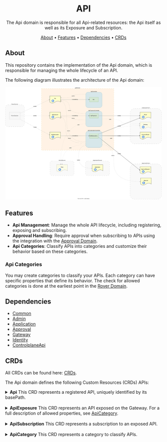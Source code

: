<!--
SPDX-FileCopyrightText: 2025 Deutsche Telekom AG

SPDX-License-Identifier: CC0-1.0    
-->

<p align="center">
  <h1 align="center">API</h1>
</p>

<p align="center">
  The Api domain is responsible for all Api-related resources: the Api itself as well as its Exposure and Subscription.
</p>

<p align="center">
  <a href="#about"> About</a> •
  <a href="#features"> Features</a> •
  <a href="#dependencies">Dependencies</a> •
  <a href="#crds">CRDs</a>
</p>

## About
This repository contains the implementation of the Api domain, which is responsible for managing the whole lifecycle of an API. 

The following diagram illustrates the architecture of the Api domain:
<div align="center">
    <img src="docs/img/api_overview.drawio.svg" />
</div>

## Features

- **Api Management**: Manage the whole API lifecycle, including registering, exposing and subscribing.
- **Approval Handling**: Require approval when subscribing to APIs using the integration with the [Approval Domain](../approval).
- **Api Categories**: Classify APIs into categories and customize their behavior based on these categories.

### Api Categories

You may create categories to classify your APIs. Each category can have specific properties that define its behavior.
The check for allowed categories is done at the earliest point in the [Rover Domain](../rover).

## Dependencies
- [Common](../common)
- [Admin](../admin)
- [Application](../application)
- [Approval](../approval)
- [Gateway](../gateway)
- [Identity](../identity)
- [ControlplaneApi](../cpapi)

## CRDs
All CRDs can be found here: [CRDs](./config/crd/bases/).
<p>The Api domain defines the following Custom Resources (CRDs) APIs:</p>

<details>
<summary>
<strong>Api</strong>
This CRD represents a registered API, uniquely identified by its basePath.
</summary>  
Example resource of kind Api:

```yaml
apiVersion: api.cp.ei.telekom.de/v1
kind: Api
metadata:
  labels:
    cp.ei.telekom.de/environment: default
  name: group-team-api-v1
  namespace: zone-namespace
spec:
  basePath: /group/team/api/v1
  category: other
  name: group-team-api-v1
  version: 1.0.0
  xVendor: false
```
</details>
<br />

<details>
<summary>
<strong>ApiExposure</strong>
This CRD represents an API exposed on the Gateway. 
For a full description of allowed properties, see <a href="./api/v1/apicategory_types.go#L16">ApiCategory</a>.
</summary>  
Example resource of kind ApiExposure:

```yaml
apiVersion: api.cp.ei.telekom.de/v1
kind: ApiExposure
metadata:
  labels:
    cp.ei.telekom.de/application: applicationName
    cp.ei.telekom.de/basepath: group-team-api-v1
    cp.ei.telekom.de/environment: env
    cp.ei.telekom.de/zone: zoneName
  name: applicationName--group-team-api-v1
  namespace: env--group--team
spec:
  apiBasePath: /group/team/api/v1
  approval: Simple
  upstreams:
    - url: https://my-upstream-url
      weight: 100
  visibility: World
  zone:
    name: zoneName
    namespace: env
```

</details>
<br />

<details>
<summary>
<strong>ApiSubscription</strong>
This CRD represents a subscription to an exposed API.
</summary>
Example resource of kind ApiSubscription: 

```yaml
apiVersion: api.cp.ei.telekom.de/v1
kind: ApiSubscription
metadata:
  labels:
    cp.ei.telekom.de/application: subscribing-application
    cp.ei.telekom.de/basepath: group-team-api-v1
    cp.ei.telekom.de/environment: env
    cp.ei.telekom.de/zone: zoneName
  name: subscribing-application--group-team-api-v1
  namespace: env--group--team
spec:
  apiBasePath: /group/team/api/v1
  requestor:
    application:
      name: subscribing-application
      namespace: env--group--team
  security: {}
  zone:
    name: zoneName
    namespace: env
```
</details>
<br />

<details>
<summary>
<strong>ApiCategory</strong>
This CRD represents a category to classify APIs.
</summary>
Example resource of kind ApiCategory:

```yaml
apiVersion: api.cp.ei.telekom.de/v1
kind: ApiCategory
metadata:
  name: internal
  namespace: env
  labels:
    cp.ei.telekom.de/environment: env
spec:
  active: true # Whether this category is active and can be used
  description: APIs intended for internal use only.
  labelValue: Internal # This is the expected value in the info.x-category field of the OpenAPI spec
  allowTeams:
    names:
      - '*' # The name of the team allowed to register an API with this category. Use '*' to allow all teams.
    categories:
      - Infrastructure # These categories are defined in the organization domain and are just referenced here
```
</details>
<br />

